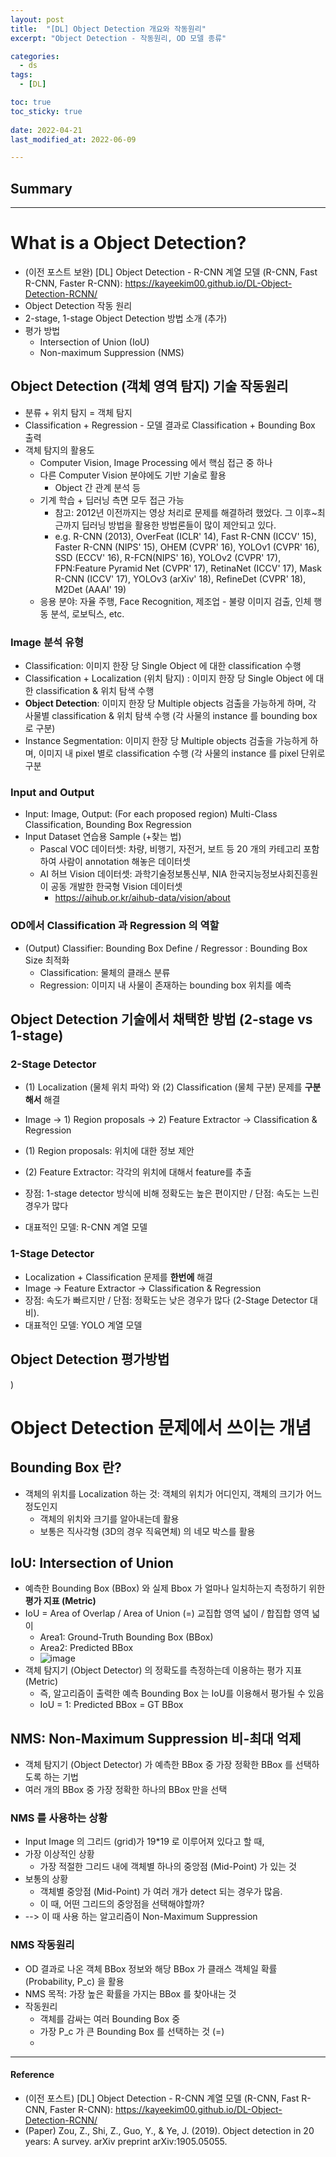 ```yaml
---
layout: post
title:  "[DL] Object Detection 개요와 작동원리"
excerpt: "Object Detection - 작동원리, OD 모델 종류"

categories:
  - ds
tags:
  - [DL]

toc: true
toc_sticky: true
 
date: 2022-04-21
last_modified_at: 2022-06-09

---
```


## Summary


---

# What is a Object Detection?
* (이전 포스트 보완) [DL] Object Detection - R-CNN 계열 모델 (R-CNN, Fast R-CNN, Faster R-CNN): https://kayeekim00.github.io/DL-Object-Detection-RCNN/
* Object Detection 작동 원리
* 2-stage, 1-stage Object Detection 방법 소개 (추가)
* 평가 방법
    * Intersection of Union (IoU)
    * Non-maximum Suppression (NMS)  

## Object Detection (객체 영역 탐지) 기술 작동원리
* 분류 + 위치 탐지 = 객체 탐지
* Classification + Regression - 모델 결과로 Classification + Bounding Box 출력
* 객체 탐지의 활용도
    * Computer Vision, Image Processing 에서 핵심 접근 중 하나
    * 다른 Computer Vision 분야에도 기반 기술로 활용
        * Object 간 관계 분석 등
    * 기계 학습 + 딥러닝 측면 모두 접근 가능
        * 참고: 2012년 이전까지는 영상 처리로 문제를 해결하려 했었다. 그 이후~최근까지 딥러닝 방법을 활용한 방법론들이 많이 제안되고 있다.
        * e.g. R-CNN (2013), OverFeat (ICLR' 14), Fast R-CNN (ICCV' 15), Faster R-CNN (NIPS' 15), OHEM (CVPR' 16), YOLOv1 (CVPR' 16), SSD (ECCV' 16), R-FCN(NIPS' 16), YOLOv2 (CVPR' 17), FPN:Feature Pyramid Net (CVPR' 17), RetinaNet (ICCV' 17), Mask R-CNN (ICCV' 17), YOLOv3 (arXiv' 18), RefineDet (CVPR' 18), M2Det (AAAI' 19)
    * 응용 분야: 자율 주행, Face Recognition, 제조업 - 불량 이미지 검출, 인체 행동 분석, 로보틱스, etc.

### Image 분석 유형
* Classification: 이미지 한장 당 Single Object 에 대한 classification 수행
* Classification + Localization (위치 탐지) : 이미지 한장 당 Single Object 에 대한 classification & 위치 탐색 수행
* **Object Detection**: 이미지 한장 당 Multiple objects 검출을 가능하게 하며, 각 사물별 classification & 위치 탐색 수행
(각 사물의 instance 를 bounding box 로 구분)
* Instance Segmentation: 이미지 한장 당 Multiple objects 검출을 가능하게 하며, 이미지 내 pixel 별로 classification 수행
(각 사물의 instance 를 pixel 단위로 구분

### Input and Output
* Input: Image, Output: (For each proposed region) Multi-Class Classification, Bounding Box Regression 
* Input Dataset 연습용 Sample (+찾는 법)
    * Pascal VOC 데이터셋: 차량, 비행기, 자전거, 보트 등 20 개의 카테고리 포함하여 사람이 annotation 해놓은 데이터셋
    * AI 허브 Vision 데이터셋: 과학기술정보통신부, NIA 한국지능정보사회진흥원이 공동 개발한 한국형 Vision 데이터셋
        * https://aihub.or.kr/aihub-data/vision/about 

### OD에서 Classification 과 Regression 의 역할
* (Output) Classifier: Bounding Box Define / Regressor : Bounding Box Size 최적화
    * Classification: 물체의 클래스 분류 
    * Regression: 이미지 내 사물이 존재하는 bounding box 위치를 예측


## Object Detection 기술에서 채택한 방법 (2-stage vs 1-stage)
### 2-Stage Detector
* (1) Localization (물체 위치 파악) 와 (2) Classification (물체 구분) 문제를 **구분해서** 해결
* Image -> 1) Region proposals -> 2) Feature Extractor -> Classification & Regression

* (1) Region proposals: 위치에 대한 정보 제안
* (2) Feature Extractor: 각각의 위치에 대해서 feature를 추출
* 장점: 1-stage detector 방식에 비해 정확도는 높은 편이지만 / 단점: 속도는 느린 경우가 많다
* 대표적인 모델: R-CNN 계열 모델

### 1-Stage Detector
* Localization + Classification 문제를 **한번에** 해결
* Image -> Feature Extractor -> Classification & Regression
* 장점: 속도가 빠르지만 / 단점: 정확도는 낮은 경우가 많다 (2-Stage Detector 대비).
* 대표적인 모델: YOLO 계열 모델

## Object Detection 평가방법
)

# Object Detection 문제에서 쓰이는 개념 
## Bounding Box 란?
* 객체의 위치를 Localization 하는 것: 객체의 위치가 어디인지, 객체의 크기가 어느 정도인지 
    * 객체의 위치와 크기를 알아내는데 활용
    * 보통은 직사각형 (3D의 경우 직육면체) 의 네모 박스를 활용

## IoU: Intersection of Union
* 예측한 Bounding Box (BBox) 와 실제 Bbox 가 얼마나 일치하는지 측정하기 위한 **평가 지표 (Metric)**
* IoU = Area of Overlap / Area of Union (=) 교집합 영역 넓이 / 합집합 영역 넓이
    * Area1: Ground-Truth Bounding Box (BBox)
    * Area2: Predicted BBox 
    * ![image](https://user-images.githubusercontent.com/98376833/172760598-7cc75b6c-8352-4409-a31b-e5878e92eda1.png)
* 객체 탐지기 (Object Detector) 의 정확도를 측정하는데 이용하는 평가 지표 (Metric)
    * 즉, 알고리즘이 출력한 예측 Bounding Box 는 IoU를 이용해서 평가될 수 있음
    * IoU = 1: Predicted BBox = GT BBox

## NMS: Non-Maximum Suppression 비-최대 억제
* 객체 탐지기 (Object Detector) 가 예측한 BBox 중 가장 정확한 BBox 를 선택하도록 하는 기법
* 여러 개의 BBox 중 가장 정확한 하나의 BBox 만을 선택

### NMS 를 사용하는 상황
* Input Image 의 그리드 (grid)가 19*19 로 이루어져 있다고 할 때,
* 가장 이상적인 상황
    * 가장 적절한 그리드 내에 객체별 하나의 중앙점 (Mid-Point) 가 있는 것
* 보통의 상황
    * 객체별 중앙점 (Mid-Point) 가 여러 개가 detect 되는 경우가 많음.
    * 이 때, 어떤 그리드의 중앙점을 선택해야할까?
*  --> 이 때 사용 하는 알고리즘이 Non-Maximum Suppression

### NMS 작동원리
* OD 결과로 나온 객체 BBox 정보와 해당 BBox 가 클래스 객체일 확률 (Probability, P_c) 을 활용
* NMS 목적: 가장 높은 확률을 가지는 BBox 를 찾아내는 것
* 작동원리
    * 객체를 감싸는 여러 Bounding Box 중 
    * 가장 P_c 가 큰 Bounding Box 를 선택하는 것 (=) 
    *  



----

#### Reference
* (이전 포스트) [DL] Object Detection - R-CNN 계열 모델 (R-CNN, Fast R-CNN, Faster R-CNN): https://kayeekim00.github.io/DL-Object-Detection-RCNN/
* (Paper) Zou, Z., Shi, Z., Guo, Y., & Ye, J. (2019). Object detection in 20 years: A survey. arXiv preprint arXiv:1905.05055.
